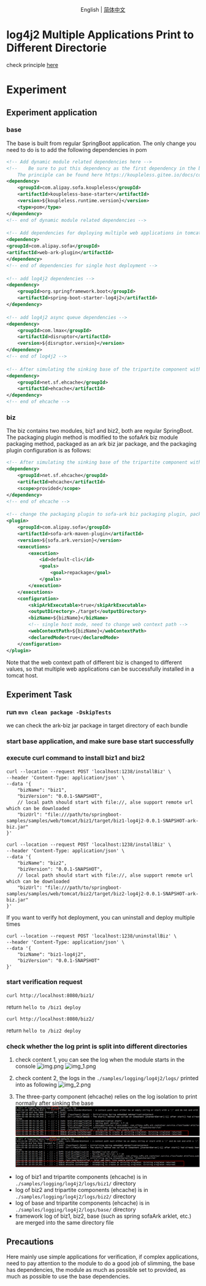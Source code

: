 <div align="center">

English | [简体中文](./README-zh_CN.md)

</div>

# log4j2 Multiple Applications Print to Different Directorie
check principle [here](https://github.com/koupleless/koupleless/blob/master/docs/content/zh-cn/docs/contribution-guidelines/runtime/logj42.md)

# Experiment
## Experiment application
### base
The base is built from regular SpringBoot application. The only change you need to do is to add the following dependencies in pom

```xml
<!-- Add dynamic module related dependencies here -->
<!--    Be sure to put this dependency as the first dependency in the build pom, and set type= pom,
    The principle can be found here https://koupleless.gitee.io/docs/contribution-guidelines/runtime/multi-app-padater/ -->
<dependency>
    <groupId>com.alipay.sofa.koupleless</groupId>
    <artifactId>koupleless-base-starter</artifactId>
    <version>${koupleless.runtime.version}</version>
    <type>pom</type>
</dependency>
<!-- end of dynamic module related dependencies -->

<!-- Add dependencies for deploying multiple web applications in tomcat single host mode here -->
<dependency>
<groupId>com.alipay.sofa</groupId>
<artifactId>web-ark-plugin</artifactId>
</dependency>
<!-- end of dependencies for single host deployment -->

<!-- add log4j2 dependencies -->
<dependency>
    <groupId>org.springframework.boot</groupId>
    <artifactId>spring-boot-starter-log4j2</artifactId>
</dependency>

<!-- add log4j2 async queue dependencies -->
<dependency>
    <groupId>com.lmax</groupId>
    <artifactId>disruptor</artifactId>
    <version>${disruptor.version}</version>
</dependency>
<!-- end of log4j2 -->

<!-- After simulating the sinking base of the tripartite component with ehcache, the log can be isolated and printed normally -->
<dependency>
    <groupId>net.sf.ehcache</groupId>
    <artifactId>ehcache</artifactId>
</dependency>
<!-- end of ehcache -->

```

### biz
The biz contains two modules, biz1 and biz2, both are regular SpringBoot. The packaging plugin method is modified to the sofaArk biz module packaging method, packaged as an ark biz jar package, and the packaging plugin configuration is as follows:

```xml
<!-- After simulating the sinking base of the tripartite component with ehcache, the log can be isolated and printed normally -->
<dependency>
    <groupId>net.sf.ehcache</groupId>
    <artifactId>ehcache</artifactId>
    <scope>provided</scope>
</dependency>
<!-- end of ehcache -->

<!-- change the packaging plugin to sofa-ark biz packaging plugin, packaged as ark biz jar -->
<plugin>
    <groupId>com.alipay.sofa</groupId>
    <artifactId>sofa-ark-maven-plugin</artifactId>
    <version>${sofa.ark.version}</version>
    <executions>
        <execution>
            <id>default-cli</id>
            <goals>
                <goal>repackage</goal>
            </goals>
        </execution>
    </executions>
    <configuration>
        <skipArkExecutable>true</skipArkExecutable>
        <outputDirectory>./target</outputDirectory>
        <bizName>${bizName}</bizName>
        <!-- single host mode, need to change web context path -->
        <webContextPath>${bizName}</webContextPath>
        <declaredMode>true</declaredMode>
    </configuration>
</plugin>
```
Note that the web context path of different biz is changed to different values, so that multiple web applications can be successfully installed in a tomcat host.

## Experiment Task
### run `mvn clean package -DskipTests`
we can check the ark-biz jar package in target directory of each bundle
### start base application, and make sure base start successfully
### execute curl command to install biz1 and biz2
```shell
curl --location --request POST 'localhost:1238/installBiz' \
--header 'Content-Type: application/json' \
--data '{
    "bizName": "biz1",
    "bizVersion": "0.0.1-SNAPSHOT",
    // local path should start with file://, alse support remote url which can be downloaded
    "bizUrl": "file:///path/to/springboot-samples/samples/web/tomcat/biz1/target/biz1-log4j2-0.0.1-SNAPSHOT-ark-biz.jar"
}'
```

```shell
curl --location --request POST 'localhost:1238/installBiz' \
--header 'Content-Type: application/json' \
--data '{
    "bizName": "biz2",
    "bizVersion": "0.0.1-SNAPSHOT",
    // local path should start with file://, alse support remote url which can be downloaded
    "bizUrl": "file:///path/to/springboot-samples/samples/web/tomcat/biz2/target/biz2-log4j2-0.0.1-SNAPSHOT-ark-biz.jar"
}'
```

If you want to verify hot deployment, you can uninstall and deploy multiple times

```shell
curl --location --request POST 'localhost:1238/uninstallBiz' \
--header 'Content-Type: application/json' \
--data '{
    "bizName": "biz1-log4j2",
    "bizVersion": "0.0.1-SNAPSHOT"
}'
```

### start verification request
```shell
curl http://localhost:8080/biz1/
```
return `hello to /biz1 deploy`


```shell
curl http://localhost:8080/biz2/
```
return `hello to /biz2 deploy`

### check whether the log print is split into different directories
1. check content 1, you can see the log when the module starts in the console
![img.png](../imgs/biz1-log.png)
![img_1.png](../imgs/biz2-log.png)

2. check content 2, the logs in the `./samples/logging/log4j2/logs/` printed into as following
![img_2.png](../imgs/logs-structure.png)

3. The three-party component (ehcache) relies on the log isolation to print normally after sinking the base
![img_1.png](../imgs/biz1-3-log.png)
![img.png](../imgs/biz2-3-log.png)
- log of biz1 and tripartite components (ehcache) is in `./samples/logging/log4j2/logs/biz1/` directory
- log of biz2 and tripartite components (ehcache) is in `./samples/logging/log4j2/logs/biz2/` directory
- log of base and tripartite components (ehcache) is in `./samples/logging/log4j2/logs/base/` directory
- framework log of biz1, biz2, base (such as spring sofaArk arklet, etc.) are merged into the same directory file


## Precautions
Here mainly use simple applications for verification, if complex applications, need to pay attention to the module to do a good job of slimming, the base has dependencies, the module as much as possible set to provided, as much as possible to use the base dependencies.
